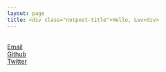 ```yaml
---
layout: page
title: <div class="notpost-title">Hello, Lev<div>
---
```

<br>
<div class="fadebutton">
<a href="mailto:kravinskylev@gmail.com" target="_top">Email</a>
</div>

<div class="fadebutton">
<a href="http://www.github.com/kravinskylev">Github</a>
</div>

<div class="fadebutton">
<a href="https://twitter.com/LevKravinsky">Twitter</a>
</div>

<br>
